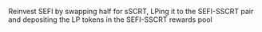 Reinvest SEFI by swapping half for sSCRT, LPing it to the SEFI-SSCRT pair and depositing the LP tokens in the SEFI-SSCRT rewards pool
